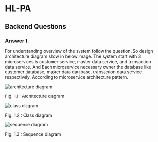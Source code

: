 # HL-PA

## Backend Questions
### Answer 1.
   For understanding overview of the system follow the question. So design architecture diagram show in below image. The system start with 3 microservices is customer service, master data service, and transaction data service. And Each microservice necessary owner the database like customer database, master data database, transaction data service 
respectively. According to microservice architecture pattern.


![architecture diagram](https://res.cloudinary.com/dmdxfjunb/image/upload/v1720244389/HLAB-Architecture_Diagram_oopsbw.jpg)

Fig. 1.1 : Architecture diagram



![class diagram](https://res.cloudinary.com/dmdxfjunb/image/upload/v1720244482/HLAB-Class_Diagram_nkw46w.jpg)

Fig. 1.2 : Class diagram



![sequence diagram](https://res.cloudinary.com/dmdxfjunb/image/upload/v1720244488/Untitled_19_sylyvk.png)

Fig. 1.3 : Sequence diagram




   

